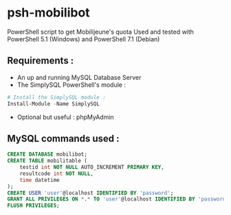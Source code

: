 # psh-mobilibot
PowerShell script to get Mobilijeune's quota
Used and tested with PowerShell 5.1 (Windows) and PowerShell 7.1 (Debian)

## Requirements :
- An up and running MySQL Database Server
- The SimplySQL PowerShell's module :
```powershell
# Install the SimplySQL module : 
Install-Module -Name SimplySQL
```
- Optional but useful : phpMyAdmin

## MySQL commands used :
```sql
CREATE DATABASE mobilibot;
CREATE TABLE mobilitable (
    testid int NOT NULL AUTO_INCREMENT PRIMARY KEY,
    resultcode int NOT NULL,
    time datetime
);
CREATE USER 'user'@localhost IDENTIFIED BY 'password';
GRANT ALL PRIVILEGES ON *.* TO 'user'@localhost IDENTIFIED BY 'password';
FLUSH PRIVILEGES;
```